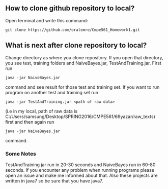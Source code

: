 ## How to clone github repository to local?

Open terminal and write this command:

    git clone https://github.com/oralemre/Cmpe561_Homework1.git

## What is next after clone repository to local?
 
Change directory as where you clone repository. If you open that directory, you see test, training folders and  NaiveBayes.jar, TestAndTraining.jar. First run 
 
    java -jar NaiveBayes.jar
 
command and see result for those test and training set. If you want to run program on another test and training set run

    java -jar TestAndTraining.jar <path of raw data> 

(i.e in my local, path of raw data is C:/Users/samsung/Desktop/SPRING2016/CMPE561/69yazar/raw_texts)    
first and then again run 

    java -jar NaiveBayes.jar
    
command.

### Some Notes

TestAndTraining jar run in 20-30 seconds and NaiveBayes run in 60-80 seconds. If you encounter any problem when running programs please open an issue and make me informed about that. Also these projects are written in java7 so be sure that you have java7. 








